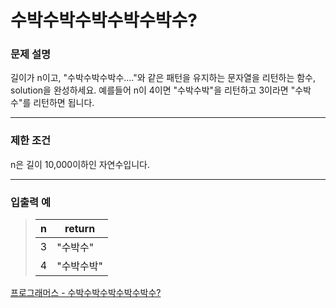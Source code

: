 # 수박수박수박수박수박수?

### 문제 설명

길이가 n이고, "수박수박수박수...."와 같은 패턴을 유지하는 문자열을 리턴하는 함수, solution을 완성하세요. 예를들어 n이 4이면 "수박수박"을 리턴하고 3이라면 "수박수"를 리턴하면 됩니다.

---

### 제한 조건

n은 길이 10,000이하인 자연수입니다.

---

### 입출력 예

> | n   | return     |
> | --- | ---------- |
> | 3   | "수박수"   |
> | 4   | "수박수박" |

[프로그래머스 - 수박수박수박수박수박수?](https://programmers.co.kr/learn/courses/30/lessons/12922)
